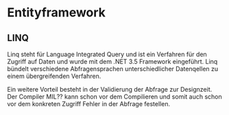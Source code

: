# Entityframework

## LINQ

Linq steht für Language Integrated Query und ist ein Verfahren für den Zugriff auf Daten und wurde mit dem .NET 3.5 Framework eingeführt. Linq bündelt verschiedene Abfragensprachen unterschiedlicher Datenqellen zu einem übergreifenden Verfahren.

Ein weitere Vorteil besteht in der Validierung der Abfrage zur Designzeit. Der Compiler MIL?? kann schon vor dem Compilieren und somit auch schon vor dem konkreten Zugriff Fehler in der Abfrage festellen.